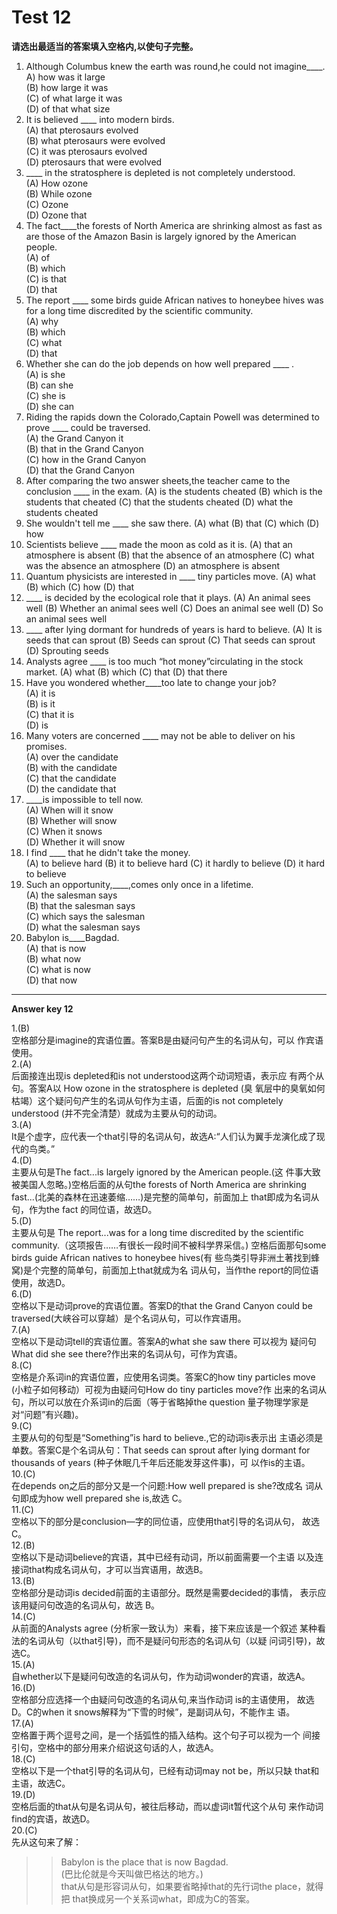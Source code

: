# Test 12

<b>请选出最适当的答案填入空格内,以使句子完整。</b>  

1. Although Columbus knew the earth was round,he could not imagine____.  
A) how was it large  
(B) how large it was  
(C) of what large it was  
(D) of that what size  
3. It is believed ____ into modern birds.  
(A) that pterosaurs evolved  
(B) what pterosaurs were evolved  
(C) it was pterosaurs evolved  
(D) pterosaurs that were evolved  
2. ____ in the stratosphere is depleted is not completely understood.  
(A) How ozone  
(B) While ozone  
(C) Ozone  
(D) Ozone that  
4. The fact____the forests of North America are shrinking almost as fast as are those of the Amazon Basin is largely ignored by the American people.  
(A) of  
(B) which  
(C) is that  
(D) that  
5. The report ____ some birds guide African natives to honeybee hives was for a long time discredited by the scientific community.  
(A) why  
(B) which  
(C) what  
(D) that   
10. Whether she can do the job depends on how well prepared ____ .  
(A) is she  
(B) can she  
(C) she is  
(D) she can
6. Riding the rapids down the
Colorado,Captain Powell was
determined to prove ____ could be traversed.  
(A) the Grand Canyon it  
(B) that in the Grand Canyon  
(C) how in the Grand Canyon  
(D) that the Grand Canyon  
11. After comparing the two answer
sheets,the teacher came to the conclusion ____ in the exam.
(A) is the students cheated
(B) which is the students that
cheated
(C) that the students cheated
(D) what the students cheated
7. She wouldn't tell me ____ she saw there.
(A) what
(B) that
(C) which
(D) how
12. Scientists believe ____ made the moon as cold as it is.
(A) that an atmosphere is absent
(B) that the absence of an atmosphere
(C) what was the absence an
atmosphere
(D) an atmosphere is absent
8. Quantum physicists are interested in ____ tiny particles move.
(A) what
(B) which
(C) how
(D) that
13. ____ is decided by the ecological role that it plays.
(A) An animal sees well
(B) Whether an animal sees well
(C) Does an animal see well
(D) So an animal sees well
9. ____ after lying dormant for
hundreds of years is hard to believe.
(A) It is seeds that can sprout
(B) Seeds can sprout
(C) That seeds can sprout
(D) Sprouting seeds
14. Analysts agree ____ is too much “hot money”circulating in the stock market.
(A) what
(B) which
(C) that
(D) that there
15. Have you wondered whether____too late to change your job?  
(A) it is  
(B) is it  
(C) that it is  
(D) is  
18. Many voters are concerned ____ may not be able to deliver on his promises.  
(A) over the candidate  
(B) with the candidate  
(C) that the candidate  
(D) the candidate that  
16. ____is impossible to tell now.  
(A) When will it snow  
(B) Whether will snow  
(C) When it snows  
(D) Whether it will snow  
19. I find ____ that he didn't take the money.  
(A) to believe hard
(B) it to believe hard
(C) it hardly to believe
(D) it hard to believe
17. Such an opportunity,____,comes only once in a lifetime.  
(A) the salesman says  
(B) that the salesman says  
(C) which says the salesman  
(D) what the salesman says  
20. Babylon is____Bagdad.  
(A) that is now  
(B) what now  
(C) what is now  
(D) that now  



---

**Answer key 12**
>  
1.(B)  
空格部分是imagine的宾语位置。答案B是由疑问句产生的名词从句，可以
作宾语使用。  
2.(A)  
后面接连出现is depleted和is not understood这两个动词短语，表示应
有两个从句。答案A以 How ozone in the stratosphere is depleted (臭
氧层中的臭氧如何枯竭）这个疑问句产生的名词从句作为主语，后面的is not
completely understood (并不完全清楚）就成为主要从句的动词。  
3.(A)   
It是个虚字，应代表一个that引导的名词从句，故选A:“人们认为翼手龙演化成了现代的鸟类。”  
4.(D)  
主要从句是The fact...is largely ignored by the American people.(这
件事大致被美国人忽略。)空格后面的从句the forests of North America are
shrinking fast...(北美的森林在迅速萎缩……)是完整的简单句，前面加上
that即成为名词从句，作为the fact 的同位语，故选D。  
5.(D)  
主要从句是 The report...was for a long time discredited by the
scientific community.（这项报告……有很长一段时间不被科学界采信。)
空格后面那句some birds guide African natives to honeybee hives(有
些鸟类引导非洲土著找到蜂窝)是个完整的简单句，前面加上that就成为名
词从句，当作the report的同位语使用，故选D。  
6.(D)  
空格以下是动词prove的宾语位置。答案D的that the Grand Canyon could
be traversed(大峡谷可以穿越）是个名词从句，可以作宾语用。  
7.(A)  
空格以下是动词tell的宾语位置。答案A的what she saw there 可以视为
疑问句What did she see there?作出来的名词从句，可作为宾语。  
8.(C)  
空格是介系词in的宾语位置，应使用名词类。答案C的how tiny particles
move (小粒子如何移动）可视为由疑问句How do tiny particles move?作
出来的名词从句，所以可以放在介系词in的后面（等于省略掉the question
量子物理学家是对“问题”有兴趣)。  
9.(C)   
主要从句的句型是“Something”is hard to believe.,它的动词is表示出
主语必须是单数。答案C是个名词从句：That seeds can sprout after lying
dormant for thousands of years (种子休眠几千年后还能发芽这件事)，可
以作is的主语。  
10.(C)  
在depends on之后的部分又是一个问题:How well prepared is she?改成名
词从句即成为how well prepared she is,故选 C。  
11.(C)    
空格以下的部分是conclusion—字的同位语，应使用that引导的名词从句，
故选C。    
12.(B)  
空格以下是动词believe的宾语，其中已经有动词，所以前面需要一个主语
以及连接词that构成名词从句，才可以当宾语用，故选B。  
13.(B)  
空格部分是动词is decided前面的主语部分。既然是需要decided的事情，
表示应该用疑问句改造的名词从句，故选 B。  
14.(C)  
从前面的Analysts agree (分析家一致认为）来看，接下来应该是一个叙述
某种看法的名词从句（以that引导)，而不是疑问句形态的名词从句（以疑
问词引导)，故选C。  
15.(A)  
自whether以下是疑问句改造的名词从句，作为动词wonder的宾语，故选A。  
16.(D)  
空格部分应选择一个由疑问句改造的名词从句,来当作动词 is的主语使用，
故选D。C的when it snows解释为“下雪的时候”，是副词从句，不能作主
语。  
17.(A)  
空格置于两个逗号之间，是一个括弧性的插入结构。这个句子可以视为一个
间接引句，空格中的部分用来介绍说这句话的人，故选A。  
18.(C)  
空格以下是一个that引导的名词从句，已经有动词may not be，所以只缺
that和主语，故选C。  
19.(D)  
空格后面的that从句是名词从句，被往后移动，而以虚词it暂代这个从句
来作动词find的宾语，故选D。  
20.(C)  
先从这句来了解：    
>>Babylon is the place that is now Bagdad.  
(巴比伦就是今天叫做巴格达的地方。)  
>  that从句是形容词从句，如果要省略掉that的先行词the place，就得把
that换成另一个关系词what，即成为C的答案。  